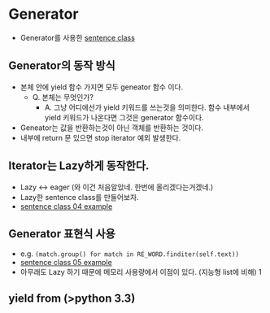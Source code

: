 # Generator
- Generator를 사용한 [sentence class](./sentence03.py)

## Generator의 동작 방식
- 본체 안에 yield 함수 가지면 모두 geneator 함수 이다.
    - Q. 본체는 무엇인가?
        - A. 그냥 어디에선가 yield 키워드를 쓰는것을 의미한다. 함수 내부에서 yield 키워드가 나온다면 그것은 generator 함수이다.
- Geneator는 값을 반환하는것이 아닌 객체를 반환하는 것이다.
- 내부에 return 문 있으면 stop iterator 예외 발생한다.

## Iterator는 Lazy하게 동작한다.
- Lazy <-> eager (와 이건 처음알았네. 한번에 올리겠다는거겠네.)
- Lazy한 sentence class를 만들어보자.
- [sentence class 04 example](./sentence04.py)

## Generator 표현식 사용
- e.g. `(match.group() for match in RE_WORD.finditer(self.text))`
- [sentence class 05 example](./sentence05.py)
- 아무래도 Lazy 하기 때문에 메모리 사용량에서 이점이 있다. (지능형 list에 비해)
1

## yield from (>python 3.3)
